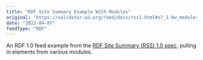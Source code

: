 ```yaml
---
title: "RDF Site Summary Example With Modules"
original: "https://validator.w3.org/feed/docs/rss1.html#s7_1.0w_modules"
date: "2022-04-07"
feedType: "RDF"
---
```


An RDF 1.0 feed example from the [RDF Site Summary (RSS) 1.0 spec](https://validator.w3.org/feed/docs/rss1.html), pulling in elements from various modules.
